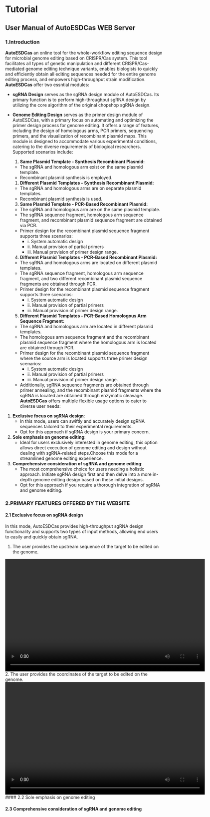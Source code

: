 # Tutorial
## User Manual of AutoESDCas WEB Server

### 1.Introduction
**AutoESDCas** an online tool for the whole-workflow editing sequence design for microbial genome editing based on CRISPR/Cas system. This tool facilitates all types of genetic manipulation and different CRISPR/Cas-mediated genome editing technique variants, enables biologists to quickly and efficiently obtain all editing sequences needed for the entire genome editing process, and empowers high-throughput strain modification. **AutoESDCas** offer two essntial modules:
- **sgRNA Design** serves as the sgRNA design module of AutoESDCas. Its primary function is to perform high-throughput sgRNA design by utilizing the core algorithm of the original chopshop sgRNA design.
- **Genome Editing Design** serves as the primer design module of AutoESDCas, with a primary focus on automating and optimizing the primer design process for genome editing. It offers a range of features, including the design of homologous arms, PCR primers, sequencing primers, and the visualization of recombinant plasmid maps. This module is designed to accommodate various experimental conditions, catering to the diverse requirements of biological researchers.
Supported scenarios include:
  1. **Same Plasmid Template - Synthesis Recombinant Plasmid:**
    - The sgRNA and homologous arm exist on the same plasmid template.
    - Recombinant plasmid synthesis is employed.

  1. **Different Plasmid Templates - Synthesis Recombinant Plasmid:**
    - The sgRNA and homologous arms are on separate plasmid templates.
    - Recombinant plasmid synthesis is used.

  3. **Same Plasmid Template - PCR-Based Recombinant Plasmid:**
    - The sgRNA and homologous arm are on the same plasmid template.
    - The sgRNA sequence fragment, homologous arm sequence fragment, and recombinant plasmid sequence fragment are obtained via PCR.
    - Primer design for the recombinant plasmid sequence fragment supports three scenarios:
      - i. System automatic design
      - ii. Manual provision of partial primers
      - iii. Manual provision of primer design range.

  4. **Different Plasmid Templates - PCR-Based Recombinant Plasmid:**
    - The sgRNA and homologous arms are located on different plasmid templates.
    - The sgRNA sequence fragment, homologous arm sequence fragment, and two different recombinant plasmid sequence fragments are obtained through PCR.
    - Primer design for the recombinant plasmid sequence fragment supports three scenarios:
      - i. System automatic design
      - ii. Manual provision of partial primers
      - iii. Manual provision of primer design range.

  5. **Different Plasmid Templates - PCR-Based Homologous Arm Sequence Fragment:**
    - The sgRNA and homologous arm are located in different plasmid templates.
    - The homologous arm sequence fragment and the recombinant plasmid sequence fragment where the homologous arm is located are obtained through PCR.
    - Primer design for the recombinant plasmid sequence fragment where the source arm is located supports three primer design scenarios:
      - i. System automatic design
      - ii. Manual provision of partial primers
      - iii. Manual provision of primer design range.
    - Additionally, sgRNA sequence fragments are obtained through primer annealing, and the recombinant plasmid fragments where the sgRNA is located are obtained through enzymatic cleavage.
**AutoESDCas** offers multiple flexible usage options to cater to diverse user needs:
1. **Exclusive focus on sgRNA design**:
    - In this mode, users can swiftly and accurately design sgRNA sequences tailored to their experimental requirements.
    - Opt for this approach if sgRNA design is your primary concern.
2. **Sole emphasis on genome editing**:  
    - Ideal for users exclusively interested in genome editing, this option allows direct execution of genome editing and design without dealing with sgRNA-related steps.Choose this mode for a streamlined genome editing experience.
3. **Comprehensive consideration of sgRNA and genome editing**:
    - The most comprehensive choice for users needing a holistic approach. Initiate sgRNA design first and then delve into a more in-depth genome editing design based on these initial designs.
    - Opt for this approach if you require a thorough integration of sgRNA and genome editing.



### 2.PRIMARY FEATURES OFFERED BY THE WEBSITE

#### 2.1 Exclusive focus on sgRNA design
In this mode, AutoESDCas provides high-throughput sgRNA design functionality and supports two types of input methods, allowing end users to easily and quickly obtain sgRNA.
1. The user provides the upstream sequence of the target to be edited on the genome.
<video width="640" height="360" controls>
        Video: [sgRNA Design](./video/only_sgRNA_1.mp4)
        Fig.1 sgRNA design 1.
</video>
    2. The user provides the coordinates of the target to be edited on the genome.
<video width="640" height="360" controls>
        Video: [sgRNA Design](./video/only_sgRNA_2.mp4)
        Fig.2 sgRNA design 2.
</video>  
#### 2.2 Sole emphasis on genome editing


#### 2.3 Comprehensive consideration of sgRNA and genome editing

